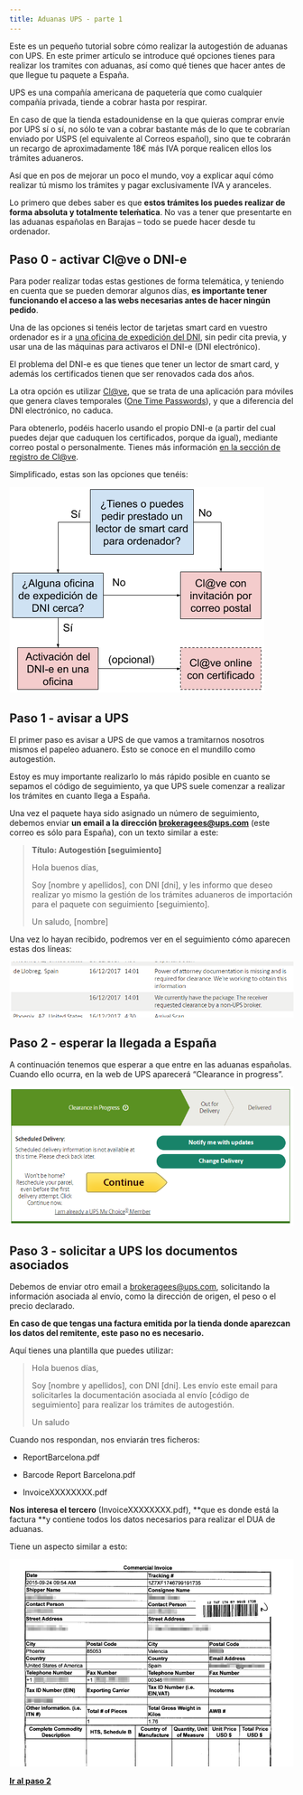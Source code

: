 ```yaml
---
title: Aduanas UPS - parte 1
---
```


Este es un pequeño tutorial sobre cómo realizar la autogestión de aduanas con UPS. En este primer artículo se introduce qué opciones tienes para realizar los tramites con aduanas, así como qué tienes que hacer antes de que llegue tu paquete a España.
<!--more-->
UPS es una compañía americana de paquetería que como cualquier compañía privada, tiende a cobrar hasta por respirar.

En caso de que la tienda estadounidense en la que quieras comprar envíe por UPS sí o sí, no sólo te van a cobrar bastante más de lo que te cobrarían enviado por USPS (el equivalente al Correos español), sino que te cobrarán un recargo de aproximadamente 18€ más IVA porque realicen ellos los trámites aduaneros.

Así que en pos de mejorar un poco el mundo, voy a explicar aquí cómo realizar tú mismo los trámites y pagar exclusivamente IVA y aranceles.

Lo primero que debes saber es que **estos trámites los puedes realizar de forma absoluta y totalmente teleḿatica**. No vas a tener que presentarte en las aduanas españolas en Barajas – todo se puede hacer desde tu ordenador.

## Paso 0 - activar Cl@ve o DNI-e

Para poder realizar todas estas gestiones de forma telemática, y teniendo en cuenta que se pueden demorar algunos días, **es importante tener funcionando el acceso a las webs necesarias antes de hacer ningún pedido**.

Una de las opciones si tenéis lector de tarjetas smart card en vuestro ordenador es ir a [una oficina de expedición del DNI](https://www.dnielectronico.es/PortalDNIe/PRF1_Cons02.action?pag=REF_1030), sin pedir cita previa, y usar una de las máquinas para activaros el DNI-e (DNI electrónico).

El problema del DNI-e es que tienes que tener un lector de smart card, y además los certificados tienen que ser renovados cada dos años.

La otra opción es utilizar [Cl@ve](http://clave.gob.es/), que se trata de una aplicación para móviles que genera claves temporales ([One Time Passwords](https://en.wikipedia.org/wiki/One-time_password)), y que a diferencia del DNI electrónico, no caduca.

Para obtenerlo, podéis hacerlo usando el propio DNI-e (a partir del cual puedes dejar que caduquen los certificados, porque da igual), mediante correo postal o personalmente. Tienes más información [en la sección de registro de Cl@ve](http://clave.gob.es/clave_Home/registro.html).

Simplificado, estas son las opciones que tenéis:

![Diagrama de opciones.](/assets/aduanasups/diagrama_aeat.png)

## Paso 1 - avisar a UPS

El primer paso es avisar a UPS de que vamos a tramitarnos nosotros mismos el papeleo aduanero. Esto se conoce en el mundillo como autogestión.

Estoy es muy importante realizarlo lo más rápido posible en cuanto se sepamos el código de seguimiento, ya que UPS suele comenzar a realizar los trámites en cuanto llega a España.

Una vez el paquete haya sido asignado un número de seguimiento, debemos enviar **un email a la dirección [brokeragees@ups.com](mailto:brokeragees@ups.com)** (este correo es sólo para España), con un texto similar a este:

> **Título: Autogestión [seguimiento]**
> 
> Hola buenos días,
> 
> Soy [nombre y apellidos], con DNI [dni], y les informo que deseo realizar yo mismo la gestión de los trámites aduaneros de importación para el paquete con seguimiento [seguimiento].
> 
> Un saludo,
> [nombre]

Una vez lo hayan recibido, podremos ver en el seguimiento cómo aparecen estas dos líneas:

![Seguimiento de UPS mostrando que se ha requerido la gestión por un agente externo, en este caso, nosotros.](/assets/aduanasups/ups_aduanas.png)

## Paso 2 - esperar la llegada a España

A continuación tenemos que esperar a que entre en las aduanas españolas. Cuando ello ocurra, en la web de UPS aparecerá “Clearance in progress”.

![Se muestra "Clearance in progress" en el resumen del estado.](/assets/aduanasups/clearance.png)

## Paso 3 - solicitar a UPS los documentos asociados

Debemos de enviar otro email a [brokeragees@ups.com](mailto:brokeragees@ups.com), solicitando la información asociada al envío, como la dirección de origen, el peso o el precio declarado.

**En caso de que tengas una factura emitida por la tienda donde aparezcan los datos del remitente, este paso no es necesario.**

Aquí tienes una plantilla que puedes utilizar:
> Hola buenos días, 
> 
> Soy [nombre y apellidos], con DNI [dni]. Les envío este email para 
> solicitarles la documentación asociada al envío [código de seguimiento] para 
> realizar los trámites de autogestión. 
> 
> Un saludo&nbsp;

Cuando nos respondan, nos enviarán tres ficheros:

*   ReportBarcelona.pdf

*   Barcode Report Barcelona.pdf

*   InvoiceXXXXXXXX.pdf

**Nos interesa el tercero** (InvoiceXXXXXXXX.pdf), **que es donde está la factura&nbsp;**y contiene todos los datos necesarios para realizar el DUA de aduanas.

Tiene un aspecto similar a esto:

![Factura](/assets/aduanasups/invoice.png)

**[Ir al paso 2](2017-12-20-aduanas-ups-2.md)**
